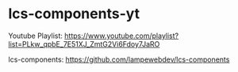# lcs-components-yt

Youtube Playlist: https://www.youtube.com/playlist?list=PLkw_qpbE_7E51XJ_ZmtG2Vi6Fdoy7JaRO  

lcs-components: https://github.com/lampewebdev/lcs-components
